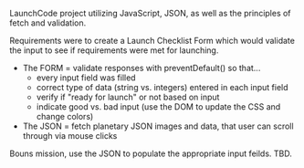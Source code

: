 LaunchCode project utilizing JavaScript, JSON, as well as the principles of fetch and validation.


Requirements were to create a Launch Checklist Form which would validate the input to see if requirements were met for launching. 
  + The FORM
    = validate responses with preventDefault() so that...
       + every input field was filled 
       + correct type of data (string vs. integers) entered in each input field
       + verify if "ready for launch" or not based on input
       + indicate good vs. bad input (use the DOM to update the CSS and change colors)
   + The JSON
     = fetch planetary JSON images and data, that user can scroll through via mouse clicks



Bouns mission, use the JSON to populate the appropriate input feilds.  TBD.
